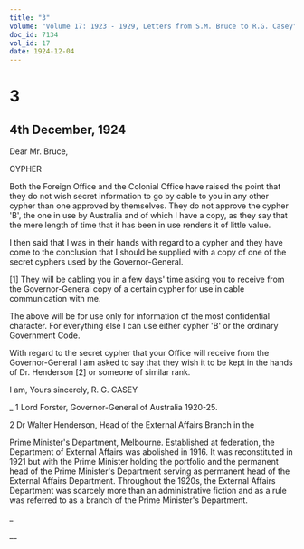 ```yaml
---
title: "3"
volume: "Volume 17: 1923 - 1929, Letters from S.M. Bruce to R.G. Casey"
doc_id: 7134
vol_id: 17
date: 1924-12-04
---
```


# 3

## 4th December, 1924

Dear Mr. Bruce,

CYPHER

Both the Foreign Office and the Colonial Office have raised the point that they do not wish secret information to go by cable to you in any other cypher than one approved by themselves. They do not approve the cypher 'B', the one in use by Australia and of which I have a copy, as they say that the mere length of time that it has been in use renders it of little value.

I then said that I was in their hands with regard to a cypher and they have come to the conclusion that I should be supplied with a copy of one of the secret cyphers used by the Governor-General.

[1] They will be cabling you in a few days' time asking you to receive from the Governor-General copy of a certain cypher for use in cable communication with me.

The above will be for use only for information of the most confidential character. For everything else I can use either cypher 'B' or the ordinary Government Code.

With regard to the secret cypher that your Office will receive from the Governor-General I am asked to say that they wish it to be kept in the hands of Dr. Henderson [2] or someone of similar rank.

I am, Yours sincerely, R. G. CASEY 

_ 1 Lord Forster, Governor-General of Australia 1920-25.

2 Dr Walter Henderson, Head of the External Affairs Branch in the 

Prime Minister's Department, Melbourne. Established at federation, the Department of External Affairs was abolished in 1916. It was reconstituted in 1921 but with the Prime Minister holding the portfolio and the permanent head of the Prime Minister's Department serving as permanent head of the External Affairs Department. Throughout the 1920s, the External Affairs Department was scarcely more than an administrative fiction and as a rule was referred to as a branch of the Prime Minister's Department.

_

__
